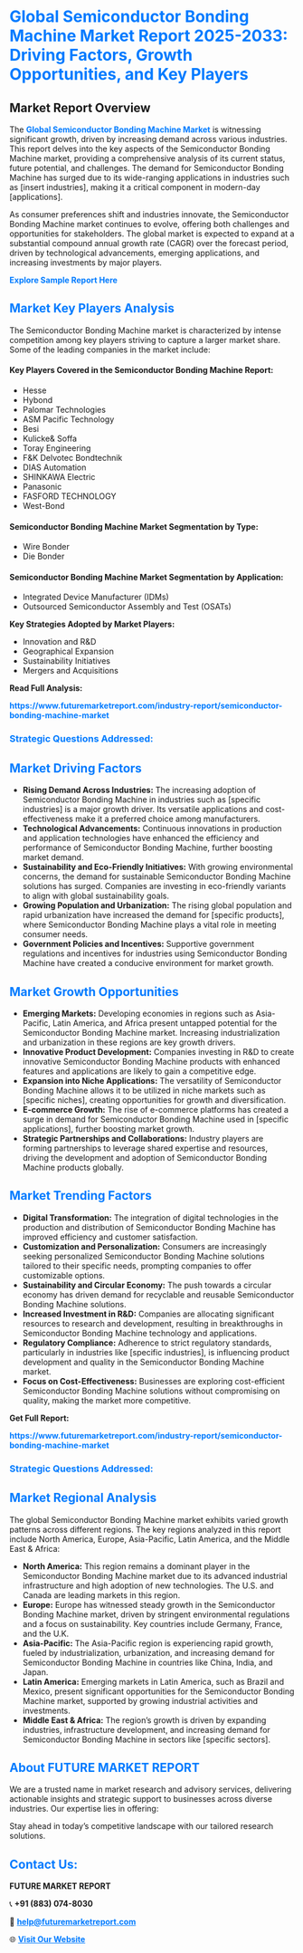 <h1 style="color: #007BFF;">Global Semiconductor Bonding Machine Market Report 2025-2033: Driving Factors, Growth Opportunities, and Key Players</h1>

<section id="overview">
<h2>Market Report Overview</h2>
<p>The <a href="https://www.futuremarketreport.com/industry-report/semiconductor-bonding-machine-market" style="color: #007BFF; text-decoration: none;"><strong>Global Semiconductor Bonding Machine Market</strong></a> is witnessing significant growth, driven by increasing demand across various industries. This report delves into the key aspects of the Semiconductor Bonding Machine market, providing a comprehensive analysis of its current status, future potential, and challenges. The demand for Semiconductor Bonding Machine has surged due to its wide-ranging applications in industries such as [insert industries], making it a critical component in modern-day [applications].</p>
<p>As consumer preferences shift and industries innovate, the Semiconductor Bonding Machine market continues to evolve, offering both challenges and opportunities for stakeholders. The global market is expected to expand at a substantial compound annual growth rate (CAGR) over the forecast period, driven by technological advancements, emerging applications, and increasing investments by major players.</p>
</section>

<section id="overview">
<p><a href="https://www.futuremarketreport.com/request-sample/reportId=115502" style="color: #007BFF; text-decoration: none;"><strong>Explore Sample Report Here</strong></a></p>
</section>

<section id="key-players">
<h2 style="color: #007BFF;">Market Key Players Analysis</h2>
<p>The Semiconductor Bonding Machine market is characterized by intense competition among key players striving to capture a larger market share. Some of the leading companies in the market include:</p>
<h4>Key Players Covered in the Semiconductor Bonding Machine Report:</h4>
<ul><li>Hesse</li><li>Hybond</li><li>Palomar Technologies</li><li>ASM Pacific Technology</li><li>Besi</li><li>Kulicke&amp; Soffa</li><li>Toray Engineering</li><li>F&amp;K Delvotec Bondtechnik</li><li>DIAS Automation</li><li>SHINKAWA Electric</li><li>Panasonic</li><li>FASFORD TECHNOLOGY</li><li>West-Bond</li></ul>
<h4>Semiconductor Bonding Machine Market Segmentation by Type:</h4>
<ul><li>Wire Bonder</li><li>Die Bonder</li></ul>

<h4>Semiconductor Bonding Machine Market Segmentation by Application:</h4>
<ul><li>Integrated Device Manufacturer (IDMs)</li><li>Outsourced Semiconductor Assembly and Test (OSATs)</li></ul>
<p><strong>Key Strategies Adopted by Market Players:</strong></p>
<ul>
<li>Innovation and R&D</li>
<li>Geographical Expansion</li>
<li>Sustainability Initiatives</li>
<li>Mergers and Acquisitions</li>
</ul>
</section>

<section>
<p><strong>Read Full Analysis: </strong></p><a href="https://www.futuremarketreport.com/industry-report/semiconductor-bonding-machine-market" style="color: #007BFF; text-decoration: none;"><strong>https://www.futuremarketreport.com/industry-report/semiconductor-bonding-machine-market</strong></a>
<h3 style="color: #007BFF;">Strategic Questions Addressed:</h3>
</section>

<section id="driving-factors">
<h2 style="color: #007BFF;">Market Driving Factors</h2>
<ul>
<li><strong>Rising Demand Across Industries:</strong> The increasing adoption of Semiconductor Bonding Machine in industries such as [specific industries] is a major growth driver. Its versatile applications and cost-effectiveness make it a preferred choice among manufacturers.</li>
<li><strong>Technological Advancements:</strong> Continuous innovations in production and application technologies have enhanced the efficiency and performance of Semiconductor Bonding Machine, further boosting market demand.</li>
<li><strong>Sustainability and Eco-Friendly Initiatives:</strong> With growing environmental concerns, the demand for sustainable Semiconductor Bonding Machine solutions has surged. Companies are investing in eco-friendly variants to align with global sustainability goals.</li>
<li><strong>Growing Population and Urbanization:</strong> The rising global population and rapid urbanization have increased the demand for [specific products], where Semiconductor Bonding Machine plays a vital role in meeting consumer needs.</li>
<li><strong>Government Policies and Incentives:</strong> Supportive government regulations and incentives for industries using Semiconductor Bonding Machine have created a conducive environment for market growth.</li>
</ul>
</section>

<section id="growth-opportunities">
<h2 style="color: #007BFF;">Market Growth Opportunities</h2>
<ul>
<li><strong>Emerging Markets:</strong> Developing economies in regions such as Asia-Pacific, Latin America, and Africa present untapped potential for the Semiconductor Bonding Machine market. Increasing industrialization and urbanization in these regions are key growth drivers.</li>
<li><strong>Innovative Product Development:</strong> Companies investing in R&D to create innovative Semiconductor Bonding Machine products with enhanced features and applications are likely to gain a competitive edge.</li>
<li><strong>Expansion into Niche Applications:</strong> The versatility of Semiconductor Bonding Machine allows it to be utilized in niche markets such as [specific niches], creating opportunities for growth and diversification.</li>
<li><strong>E-commerce Growth:</strong> The rise of e-commerce platforms has created a surge in demand for Semiconductor Bonding Machine used in [specific applications], further boosting market growth.</li>
<li><strong>Strategic Partnerships and Collaborations:</strong> Industry players are forming partnerships to leverage shared expertise and resources, driving the development and adoption of Semiconductor Bonding Machine products globally.</li>
</ul>
</section>

<section id="trending-factors">
<h2 style="color: #007BFF;">Market Trending Factors</h2>
<ul>
<li><strong>Digital Transformation:</strong> The integration of digital technologies in the production and distribution of Semiconductor Bonding Machine has improved efficiency and customer satisfaction.</li>
<li><strong>Customization and Personalization:</strong> Consumers are increasingly seeking personalized Semiconductor Bonding Machine solutions tailored to their specific needs, prompting companies to offer customizable options.</li>
<li><strong>Sustainability and Circular Economy:</strong> The push towards a circular economy has driven demand for recyclable and reusable Semiconductor Bonding Machine solutions.</li>
<li><strong>Increased Investment in R&D:</strong> Companies are allocating significant resources to research and development, resulting in breakthroughs in Semiconductor Bonding Machine technology and applications.</li>
<li><strong>Regulatory Compliance:</strong> Adherence to strict regulatory standards, particularly in industries like [specific industries], is influencing product development and quality in the Semiconductor Bonding Machine market.</li>
<li><strong>Focus on Cost-Effectiveness:</strong> Businesses are exploring cost-efficient Semiconductor Bonding Machine solutions without compromising on quality, making the market more competitive.</li>
</ul>
</section>

<section>
<p><strong>Get Full Report: </strong></p><a href="https://www.futuremarketreport.com/industry-report/semiconductor-bonding-machine-market" style="color: #007BFF; text-decoration: none;"><strong>https://www.futuremarketreport.com/industry-report/semiconductor-bonding-machine-market</strong></a>
<h3 style="color: #007BFF;">Strategic Questions Addressed:</h3>
</section>


<section id="regional-analysis">
<h2 style="color: #007BFF;">Market Regional Analysis</h2>
<p>The global Semiconductor Bonding Machine market exhibits varied growth patterns across different regions. The key regions analyzed in this report include North America, Europe, Asia-Pacific, Latin America, and the Middle East & Africa:</p>
<ul>
<li><strong>North America:</strong> This region remains a dominant player in the Semiconductor Bonding Machine market due to its advanced industrial infrastructure and high adoption of new technologies. The U.S. and Canada are leading markets in this region.</li>
<li><strong>Europe:</strong> Europe has witnessed steady growth in the Semiconductor Bonding Machine market, driven by stringent environmental regulations and a focus on sustainability. Key countries include Germany, France, and the U.K.</li>
<li><strong>Asia-Pacific:</strong> The Asia-Pacific region is experiencing rapid growth, fueled by industrialization, urbanization, and increasing demand for Semiconductor Bonding Machine in countries like China, India, and Japan.</li>
<li><strong>Latin America:</strong> Emerging markets in Latin America, such as Brazil and Mexico, present significant opportunities for the Semiconductor Bonding Machine market, supported by growing industrial activities and investments.</li>
<li><strong>Middle East & Africa:</strong> The region’s growth is driven by expanding industries, infrastructure development, and increasing demand for Semiconductor Bonding Machine in sectors like [specific sectors].</li>
</ul>
</section>

<footer>
<h2 style="color: #007BFF;">About FUTURE MARKET REPORT</h2>
<p>We are a trusted name in market research and advisory services, delivering actionable insights and strategic support to businesses across diverse industries. Our expertise lies in offering:</p>

<p>Stay ahead in today’s competitive landscape with our tailored research solutions.</p>

<h2 style="color: #007BFF;">Contact Us:</h2>
<p><strong>FUTURE MARKET REPORT</strong></p>
<p>📞 <strong>+91 (883) 074-8030</strong></p>
<p>📧 <strong><a href="mailto:help@futuremarketreport.com" style="color: #007BFF;">help@futuremarketreport.com</a></strong></p>
<p>🌐 <strong><a href="https://www.futuremarketreport.com/" style="color: #007BFF;">Visit Our Website</a></strong></p>
</footer>